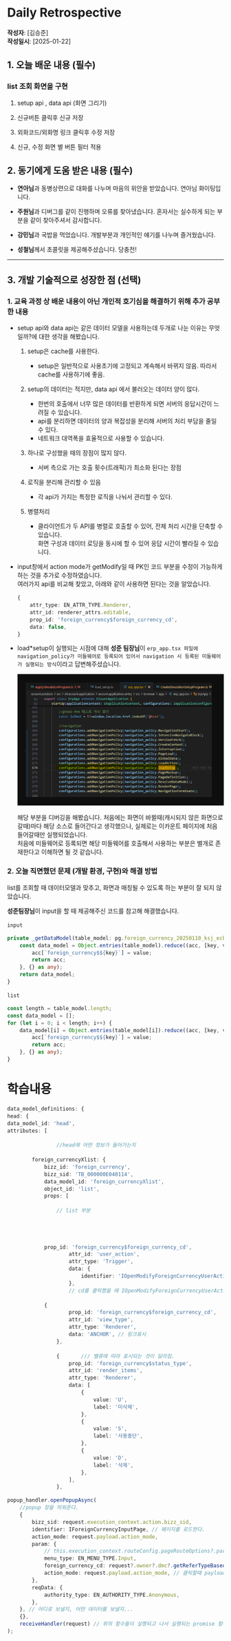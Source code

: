 # Daily Retrospective

**작성자**: [김승준]  
**작성일시**: [2025-01-22]

## 1. 오늘 배운 내용 (필수)

### list 조회 화면을 구현

1. setup api , data api (화면 그리기)

2. 신규버튼 클릭후 신규 저장

3. 외화코드/외화명 링크 클릭후 수정 저장

4. 신규, 수정 화면 별 버튼 필터 적용

## 2. 동기에게 도움 받은 내용 (필수)

-   **연아님**과 동병상련으로 대화를 나누며 마음의 위안을 받았습니다. 연아님 화이팅입니다.

-   **주원님**과 디버그를 같이 진행하며 오류를 찾아냈습니다. 혼자서는 실수하게 되는 부분을 같이 찾아주셔서 감사합니다.

-   **강민님**과 국밥을 먹었습니다. 개발부분과 개인적인 얘기를 나누며 즐거웠습니다.

-   **성철님**께서 초콜릿을 제공해주셨습니다. 당충전!

---

## 3. 개발 기술적으로 성장한 점 (선택)

### 1. 교육 과정 상 배운 내용이 아닌 개인적 호기심을 해결하기 위해 추가 공부한 내용

-   setup api와 data api는 같은 데이터 모델을 사용하는데 두개로 나눈 이유는 무엇일까?에 대한 생각을 해봤습니다.

    1. setup은 cache를 사용한다.

        - setup은 일반적으로 사용초기에 고정되고 계속해서 바뀌지 않음. 따라서 cache를 사용하기에 좋음.

    2. setup의 데이터는 적지만, data api 에서 불러오는 데이터 양이 많다.

        - 한번의 호출에서 너무 많은 데이터를 반환하게 되면 서버의 응답시간이 느려질 수 있습니다.
        - api를 분리하면 데이터의 양과 복잡성을 분리해 서버의 처리 부담을 줄일 수 있다.
        - 네트워크 대역폭을 효율적으로 사용할 수 있습니다.

    3. 하나로 구성했을 때의 장점이 많지 않다.

        - 서버 측으로 가는 호출 횟수(트래픽)가 최소화 된다는 장점

    4. 로직을 분리해 관리할 수 있음

        - 각 api가 가지는 특정한 로직을 나눠서 관리할 수 있다.

    5. 병렬처리

        - 클라이언트가 두 API를 병렬로 호출할 수 있어, 전체 처리 시간을 단축할 수 있습니다. <br>화면 구성과 데이터 로딩을 동시에 할 수 있어 응답 시간이 빨라질 수 있습니다.

-   input창에서 action mode가 getModify일 때 PK인 코드 부분을 수정이 가능하게 하는 것을 추가로 수정하였습니다.<br>
    여러가지 api를 비교해 찾았고, 아래와 같이 사용하면 된다는 것을 알았습니다.
    ```ts
    {
        attr_type: EN_ATTR_TYPE.Renderer,
        attr_id: renderer_attrs.editable,
        prop_id: 'foreign_currency$foreign_currency_cd',
        data: false,
    }
    ```
-   load\*setup이 실행되는 시점에 대해 **성준 팀장님**이 `erp_app.tsx 파일에 navigation_policy가 미들웨어로 등록되어 있어서 navigation 시 등록된 미들웨어가 실행되는 방식`이라고 답변해주셨습니다.

    ![alt text](../ref/김승준_이미지/2025-01-22_image.png)

    해당 부분을 디버깅을 해봤습니다. 처음에는 화면이 바뀔때(캐시되지 않은 화면으로 갈때)마다 해당 소스로 들어간다고 생각했으나, 실제로는 이카운트 페이지에 처음 들어갈때만 실행되었습니다.<br>
    처음에 미들웨어로 등록되면 해당 미들웨어를 호출해서 사용하는 부분은 별개로 존재한다고 이해하면 될 것 같습니다.

### 2. 오늘 직면했던 문제 (개발 환경, 구현)와 해결 방법

list를 조회할 때 데이터모델과 맞추고, 화면과 매칭될 수 있도록 하는 부분이 잘 되지 않았습니다.

**성준팀장님**이 input을 할 때 제공해주신 코드를 참고해 해결했습니다.

`input`

```ts
private _getDataModel(table_model: pg.foreign_currency_20250110_ksj_ecback) {
    const data_model = Object.entries(table_model).reduce((acc, [key, value]) => {
        acc[`foreign_currency$${key}`] = value;
        return acc;
    }, {} as any);
    return data_model;
}
```

`list`

```ts
const length = table_model.length;
const data_model = [];
for (let i = 0; i < length; i++) {
    data_model[i] = Object.entries(table_model[i]).reduce((acc, [key, value]) => {
        acc[`foreign_currency$${key}`] = value;
        return acc;
    }, {} as any);
}
```

# 학습내용

```ts
data_model_definitions: {
head: {
data_model_id: 'head',
attributes: [

                //head에 어떤 정보가 들어가는지

        foreign_currencyXlist: {
    		bizz_id: 'foreign_currency',
    		bizz_sid: 'TB_000000E040114',
    		data_model_id: 'foreign_currencyXlist',
    		object_id: 'list',
            props: [

                // list 부분




            prop_id: 'foreign_currency$foreign_currency_cd',
    				attr_id: 'user_action',
    				attr_type: 'Trigger',
    				data: {
    					identifier: 'IOpenModifyForeignCurrencyUserAction',
    				},
                    // cd를 클릭했을 때 IOpenModifyForeignCurrencyUserAction 이 되도록 trigger

            {
    				prop_id: 'foreign_currency$foreign_currency_cd',
    				attr_id: 'view_type',
    				attr_type: 'Renderer',
    				data: 'ANCHOR', // 링크표시
    			},

                {       /// 밸류에 따라 표시되는 것이 달라짐.
    				prop_id: 'foreign_currency$status_type',
    				attr_id: 'render_items',
    				attr_type: 'Renderer',
    				data: [
    					{
    						value: 'U',
    						label: '미삭제',
    					},
    					{
    						value: 'S',
    						label: '사용중단',
    					},
    					{
    						value: 'D',
    						label: '삭제',
    					},
    				],
    			},
```

```ts
popup_handler.openPopupAsync(
    //popup 창을 띄워준다.
    {
        bizz_sid: request.execution_context.action.bizz_sid,
        identifier: IForeignCurrencyInputPage, // 페이지를 로드한다.
        action_mode: request.payload.action_mode,
        param: {
            // this.execution_context.routeConfig.pageRouteOptions?.param을 통해 확인할 수 있다.
            menu_type: EN_MENU_TYPE.Input,
            foreign_currency_cd: request?.owner?.dmc?.getReferTypeBasedDataModelByIndex(request.owner.data_model_index ?? 0)?.["foreign_currency_cd"], // 배열중에서 내가 클릭한게 뭔지 지정
            action_mode: request.payload.action_mode, // 클릭할때 payload 를 통해 action_mode를 넣어준다.
        },
        reqData: {
            authority_type: EN_AUTHORITY_TYPE.Anonymous,
        },
    }, // 어디로 보낼지, 어떤 데이터를 보낼지...
    {},
    receiveHandler(request) // 위의 함수들이 실행되고 나서 실행되는 promise 함수
);
```
